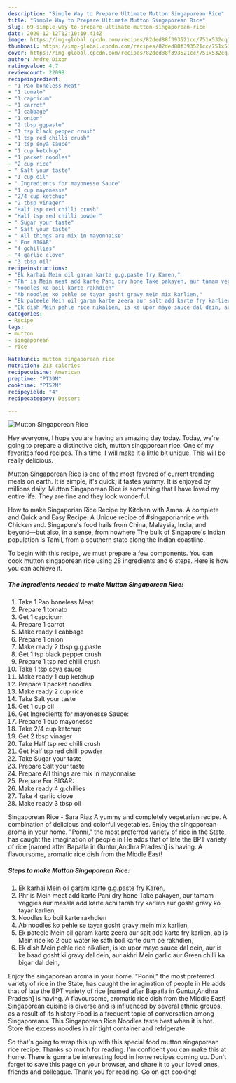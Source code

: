 ```yaml
---
description: "Simple Way to Prepare Ultimate Mutton Singaporean Rice"
title: "Simple Way to Prepare Ultimate Mutton Singaporean Rice"
slug: 69-simple-way-to-prepare-ultimate-mutton-singaporean-rice
date: 2020-12-12T12:10:10.414Z
image: https://img-global.cpcdn.com/recipes/82ded88f393521cc/751x532cq70/mutton-singaporean-rice-recipe-main-photo.jpg
thumbnail: https://img-global.cpcdn.com/recipes/82ded88f393521cc/751x532cq70/mutton-singaporean-rice-recipe-main-photo.jpg
cover: https://img-global.cpcdn.com/recipes/82ded88f393521cc/751x532cq70/mutton-singaporean-rice-recipe-main-photo.jpg
author: Andre Dixon
ratingvalue: 4.7
reviewcount: 22098
recipeingredient:
- "1 Pao boneless Meat"
- "1 tomato"
- "1 capcicum"
- "1 carrot"
- "1 cabbage"
- "1 onion"
- "2 tbsp ggpaste"
- "1 tsp black pepper crush"
- "1 tsp red chilli crush"
- "1 tsp soya sauce"
- "1 cup ketchup"
- "1 packet noodles"
- "2 cup rice"
- " Salt your taste"
- "1 cup oil"
- " Ingredients for mayonesse Sauce"
- "1 cup mayonesse"
- "2/4 cup ketchup"
- "2 tbsp vinager"
- "Half tsp red chilli crush"
- "Half tsp red chilli powder"
- " Sugar your taste"
- " Salt your taste"
- " All things are mix in mayonnaise"
- " For BIGAR"
- "4 gchillies"
- "4 garlic clove"
- "3 tbsp oil"
recipeinstructions:
- "Ek karhai Mein oil garam karte g.g.paste fry Karen,"
- "Phr is Mein meat add karte Pani dry hone Take pakayen, aur tamam veggies aur masala add karte achi tarah fry karlien aur gosht gravy ko tayar karlien,"
- "Noodles ko boil karte rakhdien"
- "Ab noodles ko pehle se tayar gosht gravy mein mix karlien,"
- "Ek pateele Mein oil garam karte zeera aur salt add karte fry karlien, ab is Mein rice ko 2 cup water ke sath boil karte dum pe rakhdien,"
- "Ek dish Mein pehle rice nikalien, is ke upor mayo sauce dal dein, aur is ke baad gosht ki gravy dal dein, aur akhri Mein garlic aur Green chilli ka bigar dal dein,"
categories:
- Recipe
tags:
- mutton
- singaporean
- rice

katakunci: mutton singaporean rice 
nutrition: 213 calories
recipecuisine: American
preptime: "PT39M"
cooktime: "PT52M"
recipeyield: "4"
recipecategory: Dessert

---
```



![Mutton Singaporean Rice](https://img-global.cpcdn.com/recipes/82ded88f393521cc/751x532cq70/mutton-singaporean-rice-recipe-main-photo.jpg)

Hey everyone, I hope you are having an amazing day today. Today, we're going to prepare a distinctive dish, mutton singaporean rice. One of my favorites food recipes. This time, I will make it a little bit unique. This will be really delicious.

Mutton Singaporean Rice is one of the most favored of current trending meals on earth. It is simple, it's quick, it tastes yummy. It is enjoyed by millions daily. Mutton Singaporean Rice is something that I have loved my entire life. They are fine and they look wonderful.

How to make Singaporian Rice Recipe by Kitchen with Amna. A complete and Quick and Easy Recipe. A Unique recipe of #singaporianrice with Chicken and. Singapore&#39;s food hails from China, Malaysia, India, and beyond—but also, in a sense, from nowhere The bulk of Singapore&#39;s Indian population is Tamil, from a southern state along the Indian coastline.


To begin with this recipe, we must prepare a few components. You can cook mutton singaporean rice using 28 ingredients and 6 steps. Here is how you can achieve it.

<!--inarticleads1-->

##### The ingredients needed to make Mutton Singaporean Rice:

1. Take 1 Pao boneless Meat
1. Prepare 1 tomato
1. Get 1 capcicum
1. Prepare 1 carrot
1. Make ready 1 cabbage
1. Prepare 1 onion
1. Make ready 2 tbsp g.g.paste
1. Get 1 tsp black pepper crush
1. Prepare 1 tsp red chilli crush
1. Take 1 tsp soya sauce
1. Make ready 1 cup ketchup
1. Prepare 1 packet noodles
1. Make ready 2 cup rice
1. Take  Salt your taste
1. Get 1 cup oil
1. Get  Ingredients for mayonesse Sauce:
1. Prepare 1 cup mayonesse
1. Take 2/4 cup ketchup
1. Get 2 tbsp vinager
1. Take Half tsp red chilli crush
1. Get Half tsp red chilli powder
1. Take  Sugar your taste
1. Prepare  Salt your taste
1. Prepare  All things are mix in mayonnaise
1. Prepare  For BIGAR:
1. Make ready 4 g.chillies
1. Take 4 garlic clove
1. Make ready 3 tbsp oil


Singaporean Rice - Sara Riaz A yummy and completely vegetarian recipe. A combination of delicious and colorful vegetables. Enjoy the singaporean aroma in your home. &#34;Ponni,&#34; the most preferred variety of rice in the State, has caught the imagination of people in He adds that of late the BPT variety of rice [named after Bapatla in Guntur,Andhra Pradesh] is having. A flavoursome, aromatic rice dish from the Middle East! 

<!--inarticleads2-->

##### Steps to make Mutton Singaporean Rice:

1. Ek karhai Mein oil garam karte g.g.paste fry Karen,
1. Phr is Mein meat add karte Pani dry hone Take pakayen, aur tamam veggies aur masala add karte achi tarah fry karlien aur gosht gravy ko tayar karlien,
1. Noodles ko boil karte rakhdien
1. Ab noodles ko pehle se tayar gosht gravy mein mix karlien,
1. Ek pateele Mein oil garam karte zeera aur salt add karte fry karlien, ab is Mein rice ko 2 cup water ke sath boil karte dum pe rakhdien,
1. Ek dish Mein pehle rice nikalien, is ke upor mayo sauce dal dein, aur is ke baad gosht ki gravy dal dein, aur akhri Mein garlic aur Green chilli ka bigar dal dein,


Enjoy the singaporean aroma in your home. &#34;Ponni,&#34; the most preferred variety of rice in the State, has caught the imagination of people in He adds that of late the BPT variety of rice [named after Bapatla in Guntur,Andhra Pradesh] is having. A flavoursome, aromatic rice dish from the Middle East! Singaporean cuisine is diverse and is influenced by several ethnic groups, as a result of its history Food is a frequent topic of conversation among Singaporeans. This Singaporean Rice Noodles taste best when it is hot. Store the excess noodles in air tight container and refrigerate. 

So that's going to wrap this up with this special food mutton singaporean rice recipe. Thanks so much for reading. I'm confident you can make this at home. There is gonna be interesting food in home recipes coming up. Don't forget to save this page on your browser, and share it to your loved ones, friends and colleague. Thank you for reading. Go on get cooking!
